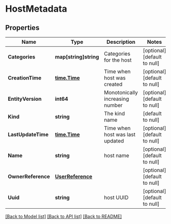 # HostMetadata

## Properties
Name | Type | Description | Notes
------------ | ------------- | ------------- | -------------
**Categories** | **map[string]string** | Categories for the host | [optional] [default to null]
**CreationTime** | [**time.Time**](time.Time.md) | Time when host was created | [optional] [default to null]
**EntityVersion** | **int64** | Monotonically increasing number | [optional] [default to null]
**Kind** | **string** | The kind name | [default to null]
**LastUpdateTime** | [**time.Time**](time.Time.md) | Time when host was last updated | [optional] [default to null]
**Name** | **string** | host name | [optional] [default to null]
**OwnerReference** | [**UserReference**](user_reference.md) |  | [optional] [default to null]
**Uuid** | **string** | host UUID | [optional] [default to null]

[[Back to Model list]](../README.md#documentation-for-models) [[Back to API list]](../README.md#documentation-for-api-endpoints) [[Back to README]](../README.md)

